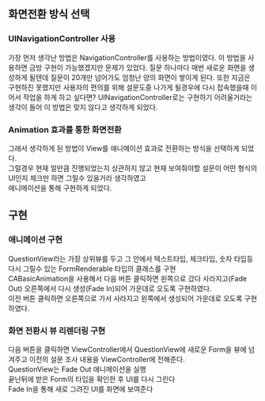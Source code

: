 ## 화면전환 방식 선택
### UINavigationController 사용   
가장 먼저 생각난 방법은 NavigationController를 사용하는 방법이였다.
이 방법을 사용하면 금방 구현이 가능했겠지만 문제가 있었다.
질문 하나마다 매번 새로운 화면을 생성하게 될텐데 질문이 20개만 넘어가도 엄청난 양의 화면이 쌓이게 된다.
또한 지금은 구현하진 못했지만 사용자의 편의를 위해
설문도중 나가게 될경우에 다시 접속했을때 이어서 작업을 하게 하고 싶다면?
UINavigationController로는 구현하기 어려울거라는 생각이 들어 이 방법은 맞지 않다고 생각하게 되었다.

### Animation 효과를 통한 화면전환    
그래서 생각하게 된 방법이 View를 애니메이션 효과로 전환하는 방식을 선택하게 되었다.   
그럴경우 현재 얼만큼 진행되었는지 상관하지 않고 현재 보여줘야할 설문이 어떤 형식의 UI인지 체크만 하면 그릴수 있을거라 생각하였고   
애니메이션을 통해 구현하게 되었다.

## 구현
### 애니메이션 구현
QuestionView라는 가장 상위뷰를 두고 그 안에서 텍스트타입, 체크타입, 숫자 타입등 다시 그릴수 있는 FormRenderable 타입의 클래스를 구현    
CABasicAnimation을 사용해서  다음 버튼 클릭하면 왼쪽으로 갔다 사라지고(Fade Out) 오른쪽에서 다시 생성(Fade In)되어 가운데로 오도록 구현하였다.   
이전 버튼 클릭하면 오른쪽으로 가서 사라지고 왼쪽에서 생성되어 가운데로 오도록 구현하였다.

### 화면 전환시 뷰 리렌더링 구현
다음 버튼을 클릭하면 ViewController에서 QuestionView에 새로운 Form을 뷰에 넘겨주고 이전의 설문 조사 내용을 ViewController에 전해준다.   
QuestionView는 Fade Out 애니메이션을 실행        
끝난뒤에 받은 Form의 타입을 확인한 후 UI를 다시 그린다    
Fade In을 통해 새로 그려진 UI를 화면에 보여준다
